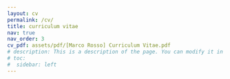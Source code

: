 ```yaml
---
layout: cv
permalink: /cv/
title: curriculum vitae
nav: true
nav_order: 3
cv_pdf: assets/pdf/[Marco Rosso] Curriculum Vitae.pdf
# description: This is a description of the page. You can modify it in '_pages/cv.md'. You can also change or remove the top pdf download button.
# toc:
#  sidebar: left
---
```

